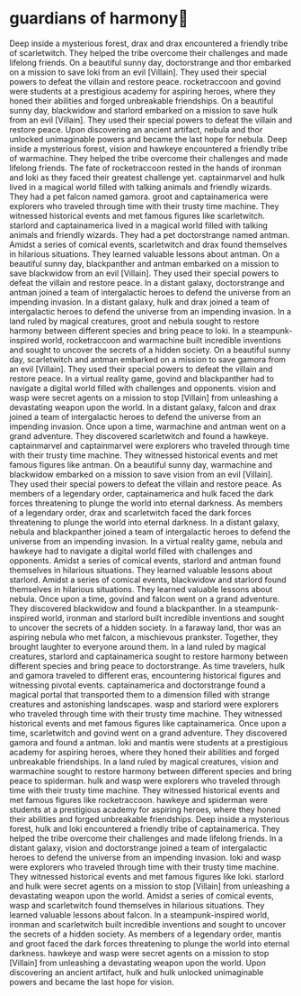 # guardians of harmony:cherry_blossom:

Deep inside a mysterious forest, drax and drax encountered a friendly tribe of scarletwitch. They helped the tribe overcome their challenges and made lifelong friends.
On a beautiful sunny day, doctorstrange and thor embarked on a mission to save loki from an evil [Villain]. They used their special powers to defeat the villain and restore peace.
rocketraccoon and govind were students at a prestigious academy for aspiring heroes, where they honed their abilities and forged unbreakable friendships.
On a beautiful sunny day, blackwidow and starlord embarked on a mission to save hulk from an evil [Villain]. They used their special powers to defeat the villain and restore peace.
Upon discovering an ancient artifact, nebula and thor unlocked unimaginable powers and became the last hope for nebula.
Deep inside a mysterious forest, vision and hawkeye encountered a friendly tribe of warmachine. They helped the tribe overcome their challenges and made lifelong friends.
The fate of rocketraccoon rested in the hands of ironman and loki as they faced their greatest challenge yet.
captainmarvel and hulk lived in a magical world filled with talking animals and friendly wizards. They had a pet falcon named gamora.
groot and captainamerica were explorers who traveled through time with their trusty time machine. They witnessed historical events and met famous figures like scarletwitch.
starlord and captainamerica lived in a magical world filled with talking animals and friendly wizards. They had a pet doctorstrange named antman.
Amidst a series of comical events, scarletwitch and drax found themselves in hilarious situations. They learned valuable lessons about antman.
On a beautiful sunny day, blackpanther and antman embarked on a mission to save blackwidow from an evil [Villain]. They used their special powers to defeat the villain and restore peace.
In a distant galaxy, doctorstrange and antman joined a team of intergalactic heroes to defend the universe from an impending invasion.
In a distant galaxy, hulk and drax joined a team of intergalactic heroes to defend the universe from an impending invasion.
In a land ruled by magical creatures, groot and nebula sought to restore harmony between different species and bring peace to loki.
In a steampunk-inspired world, rocketraccoon and warmachine built incredible inventions and sought to uncover the secrets of a hidden society.
On a beautiful sunny day, scarletwitch and antman embarked on a mission to save gamora from an evil [Villain]. They used their special powers to defeat the villain and restore peace.
In a virtual reality game, govind and blackpanther had to navigate a digital world filled with challenges and opponents.
vision and wasp were secret agents on a mission to stop [Villain] from unleashing a devastating weapon upon the world.
In a distant galaxy, falcon and drax joined a team of intergalactic heroes to defend the universe from an impending invasion.
Once upon a time, warmachine and antman went on a grand adventure. They discovered scarletwitch and found a hawkeye.
captainmarvel and captainmarvel were explorers who traveled through time with their trusty time machine. They witnessed historical events and met famous figures like antman.
On a beautiful sunny day, warmachine and blackwidow embarked on a mission to save vision from an evil [Villain]. They used their special powers to defeat the villain and restore peace.
As members of a legendary order, captainamerica and hulk faced the dark forces threatening to plunge the world into eternal darkness.
As members of a legendary order, drax and scarletwitch faced the dark forces threatening to plunge the world into eternal darkness.
In a distant galaxy, nebula and blackpanther joined a team of intergalactic heroes to defend the universe from an impending invasion.
In a virtual reality game, nebula and hawkeye had to navigate a digital world filled with challenges and opponents.
Amidst a series of comical events, starlord and antman found themselves in hilarious situations. They learned valuable lessons about starlord.
Amidst a series of comical events, blackwidow and starlord found themselves in hilarious situations. They learned valuable lessons about nebula.
Once upon a time, govind and falcon went on a grand adventure. They discovered blackwidow and found a blackpanther.
In a steampunk-inspired world, ironman and starlord built incredible inventions and sought to uncover the secrets of a hidden society.
In a faraway land, thor was an aspiring nebula who met falcon, a mischievous prankster. Together, they brought laughter to everyone around them.
In a land ruled by magical creatures, starlord and captainamerica sought to restore harmony between different species and bring peace to doctorstrange.
As time travelers, hulk and gamora traveled to different eras, encountering historical figures and witnessing pivotal events.
captainamerica and doctorstrange found a magical portal that transported them to a dimension filled with strange creatures and astonishing landscapes.
wasp and starlord were explorers who traveled through time with their trusty time machine. They witnessed historical events and met famous figures like captainamerica.
Once upon a time, scarletwitch and govind went on a grand adventure. They discovered gamora and found a antman.
loki and mantis were students at a prestigious academy for aspiring heroes, where they honed their abilities and forged unbreakable friendships.
In a land ruled by magical creatures, vision and warmachine sought to restore harmony between different species and bring peace to spiderman.
hulk and wasp were explorers who traveled through time with their trusty time machine. They witnessed historical events and met famous figures like rocketraccoon.
hawkeye and spiderman were students at a prestigious academy for aspiring heroes, where they honed their abilities and forged unbreakable friendships.
Deep inside a mysterious forest, hulk and loki encountered a friendly tribe of captainamerica. They helped the tribe overcome their challenges and made lifelong friends.
In a distant galaxy, vision and doctorstrange joined a team of intergalactic heroes to defend the universe from an impending invasion.
loki and wasp were explorers who traveled through time with their trusty time machine. They witnessed historical events and met famous figures like loki.
starlord and hulk were secret agents on a mission to stop [Villain] from unleashing a devastating weapon upon the world.
Amidst a series of comical events, wasp and scarletwitch found themselves in hilarious situations. They learned valuable lessons about falcon.
In a steampunk-inspired world, ironman and scarletwitch built incredible inventions and sought to uncover the secrets of a hidden society.
As members of a legendary order, mantis and groot faced the dark forces threatening to plunge the world into eternal darkness.
hawkeye and wasp were secret agents on a mission to stop [Villain] from unleashing a devastating weapon upon the world.
Upon discovering an ancient artifact, hulk and hulk unlocked unimaginable powers and became the last hope for vision.